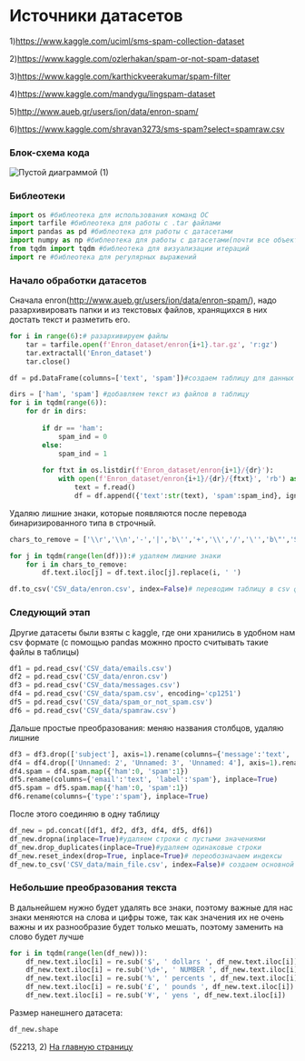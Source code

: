 # Источники датасетов
1)https://www.kaggle.com/uciml/sms-spam-collection-dataset 

2)https://www.kaggle.com/ozlerhakan/spam-or-not-spam-dataset

3)https://www.kaggle.com/karthickveerakumar/spam-filter

4)https://www.kaggle.com/mandygu/lingspam-dataset

5)http://www.aueb.gr/users/ion/data/enron-spam/

6)https://www.kaggle.com/shravan3273/sms-spam?select=spamraw.csv

### Блок-схема кода
![Пустой диаграммой (1)](https://user-images.githubusercontent.com/56637198/99878770-527db100-2c10-11eb-9326-ce30c20b9ba4.png)
### Библеотеки
```python
import os #библеотека для использования команд ОС
import tarfile #библеотека для работы с .tar файлами
import pandas as pd #библеотека для работы с датасетами
import numpy as np #библеотека для работы с датасетами(почти все объекты из таблиц pandas являются объектами numpy)
from tqdm import tqdm #библеотека для визуализации итераций
import re #библеотека для регулярных выражений
```
### Начало обработки датасетов
Сначала enron(http://www.aueb.gr/users/ion/data/enron-spam/), надо разархивировать папки и из текстовых файлов, хранящихся в них достать текст и разметить его.
```python
for i in range(6):# разархивируем файлы
    tar = tarfile.open(f'Enron_dataset/enron{i+1}.tar.gz', 'r:gz')
    tar.extractall('Enron_dataset')
    tar.close()
```
```python
df = pd.DataFrame(columns=['text', 'spam'])#создаем таблицу для данных

dirs = ['ham', 'spam'] #добавляем текст из файлов в таблицу
for i in tqdm(range(6)):
    for dr in dirs:
        
        if dr == 'ham':
            spam_ind = 0
        else:
            spam_ind = 1
            
        for ftxt in os.listdir(f'Enron_dataset/enron{i+1}/{dr}'):
            with open(f'Enron_dataset/enron{i+1}/{dr}/{ftxt}', 'rb') as f:
                text = f.read()
                df = df.append({'text':str(text), 'spam':spam_ind}, ignore_index = True)
```
Удаляю лишние знаки, которые появляются после перевода бинаризированного типа в строчный.
```python
chars_to_remove = ['\\r','\\n','-','|','b\'','+','\\','/','\'','b\"','Subject:']

for j in tqdm(range(len(df))):# удаляем лишние знаки
    for i in chars_to_remove:
        df.text.iloc[j] = df.text.iloc[j].replace(i, ' ')
```
```python
df.to_csv('CSV_data/enron.csv', index=False)# переводим таблицу в csv файл
```
### Следующий этап
Другие датасеты были взяты с kaggle, где они хранились в удобном нам csv формате (с помощью pandas можнно просто считывать такие файлы в таблицы)
```python
df1 = pd.read_csv('CSV_data/emails.csv')
df2 = pd.read_csv('CSV_data/enron.csv')
df3 = pd.read_csv('CSV_data/messages.csv')
df4 = pd.read_csv('CSV_data/spam.csv', encoding='cp1251')
df5 = pd.read_csv('CSV_data/spam_or_not_spam.csv')
df6 = pd.read_csv('CSV_data/spamraw.csv')
```
Дальше простые преобразования: меняю названия столбцов, удаляю лишние
```python
df3 = df3.drop(['subject'], axis=1).rename(columns={'message':'text', 'label':'spam'})
df4 = df4.drop(['Unnamed: 2', 'Unnamed: 3', 'Unnamed: 4'], axis=1).rename(columns={'v1':'spam', 'v2':'text'})
df4.spam = df4.spam.map({'ham':0, 'spam':1})
df5.rename(columns={'email':'text', 'label':'spam'}, inplace=True)
df5.spam = df5.spam.map({'ham':0, 'spam':1})
df6.rename(columns={'type':'spam'}, inplace=True)
```
После этого соединяю в одну таблицу
```python
df_new = pd.concat([df1, df2, df3, df4, df5, df6])
df_new.dropna(inplace=True)#удаляем строки с пустыми значениями
df_new.drop_duplicates(inplace=True)#удаляем одинаковые строки
df_new.reset_index(drop=True, inplace=True)# переобозначаем индексы
df_new.to_csv('CSV_data/main_file.csv', index=False)# создаем основной файл из всех наших таблиц
```
### Небольшие преобразования текста
В дальнейшем нужно будет удалять все знаки, поэтому важные для нас знаки меняются на слова и цифры тоже, так как значения их не очень важны и их разнообразие будет только мешать, поэтому заменить на слово будет лучше
```python
for i in tqdm(range(len(df_new))):
    df_new.text.iloc[i] = re.sub('$', ' dollars ', df_new.text.iloc[i])
    df_new.text.iloc[i] = re.sub('\d+', ' NUMBER ', df_new.text.iloc[i])
    df_new.text.iloc[i] = re.sub('%', ' percents ', df_new.text.iloc[i])
    df_new.text.iloc[i] = re.sub('£', ' pounds ', df_new.text.iloc[i])
    df_new.text.iloc[i] = re.sub('¥', ' yens ', df_new.text.iloc[i])
```
Размер нанешнего датасета:
```python
df_new.shape
```
(52213, 2)
[На главную страницу](https://github.com/PapaGoose/spam_bfu/tree/main)
